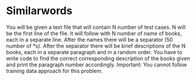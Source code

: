 # Similarwords
You will be given a text file that will contain N number of test cases. N will be the first line of the file. It will follow with N number of name of books, each in a separate line. After the names there will be a separator (50 number of *s). After the separator there will be brief descriptions of the N books, each in a separate paragraph and in a random order.  You have to write code to find the correct corresponding description of the books given and print the paragraph number accordingly.  Important: You cannot follow training data approach for this problem.
